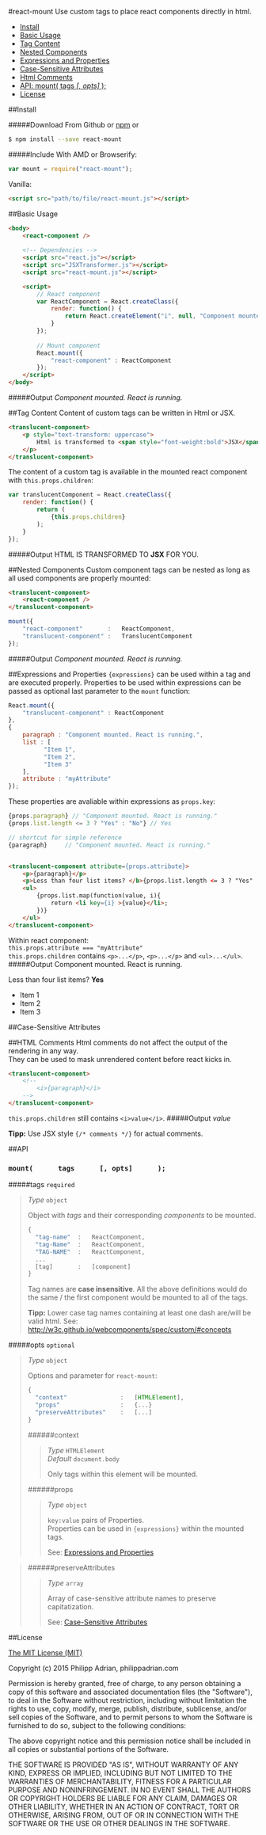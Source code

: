#react-mount
Use custom tags to place react components directly in html.

- [Install](#install)
- [Basic Usage](#basic-usage)
- [Tag Content](#tag-content)
- [Nested Components](#nested-components)
- [Expressions and Properties](#expressions-and-properties)
- [Case-Sensitive Attributes](#case-sensitive-attributes)
- [Html Comments](#html-comments)
- [API: mount( tags _[, opts]_ );](#api)
- [License](#license)


##Install

#####Download
From Github or [npm](https://www.npmjs.org/package/react-mount) or

```sh
$ npm install --save react-mount
```

#####Include
With AMD or Browserify:
```js
var mount = require("react-mount");
```
Vanilla:
```html
<script src="path/to/file/react-mount.js"></script>
```


##Basic Usage
```html
<body>
	<react-component />
	
	<!-- Dependencies -->
	<script src="react.js"></script>
	<script src="JSXTransformer.js"></script>
	<script src="react-mount.js"></script>

	<script>
		// React component
		var ReactComponent = React.createClass({
			render: function() {
				return React.createElement("i", null, "Component mounted. React is running.")
			}
		});
		
		// Mount component
		React.mount({
			"react-component" : ReactComponent
		});
	</script>
</body>
```
#####Output
_Component mounted. React is running._

##Tag Content
Content of custom tags can be written in Html or JSX.
```html
<translucent-component>
	<p style="text-transform: uppercase">
		Html is transformed to <span style="font-weight:bold">JSX</span> for you.
	</p>
</translucent-component>
```
The content of a custom tag is available in the mounted react component with `this.props.children`:
```js
var translucentComponent = React.createClass({
	render: function() {
		return (
			{this.props.children}
		);
	}
});
```
#####Output
HTML IS TRANSFORMED TO __JSX__ FOR YOU.</u>

##Nested Components
Custom component tags can be nested as long as all used components are properly mounted:
```html
<translucent-component>
	<react-component />
</translucent-component>
```
```js 
mount({
	"react-component"		:	ReactComponent,
	"translucent-component"	:	TranslucentComponent
});
```
#####Output
_Component mounted. React is running._

##Expressions and Properties
`{expressions}` can be used within a tag and are executed properly.
Properties to be used within expressions can be passed as optional last parameter to the `mount` function:
```js
React.mount({
	"translucent-component" : ReactComponent
},
{
	paragraph : "Component mounted. React is running.",
	list : [
		  "Item 1",
		  "Item 2",
		  "Item 3"
	],
	attribute : "myAttribute"
});
```
These properties are avaliable within expressions as `props.key`:
```js
{props.paragraph} // "Component mounted. React is running."
{props.list.length <= 3 ? "Yes" : "No"} // Yes

// shortcut for simple reference
{paragraph} 	// "Component mounted. React is running."

```
```html

<translucent-component attribute={props.attribute}>
	<p>{paragraph}</p>
	<p>Less than four list items? </b>{props.list.length <= 3 ? "Yes" : "No"}</b></p>
	<ul>
		{props.list.map(function(value, i){
			return <li key={i} >{value}</li>;
		})}
	</ul>
</translucent-component>
```
Within react component:<br>
`this.props.attribute === "myAttribute"`<br>
`this.props.children` contains `<p>...</p>`, `<p>...</p>` and `<ul>...</ul>`.
#####Output
Component mounted. React is running.

Less than four list items? __Yes__

- Item 1
- Item 2
- Item 3

##Case-Sensitive Attributes

##HTML Comments
Html comments do not affect the output of the rendering in any way.<br>
They can be used to mask unrendered content before react kicks in.
```html
<translucent-component>
	<!--
		<i>{paragraph}</i>
	-->
</translucent-component>
```
`this.props.children` still contains `<i>value</i>`.
#####Output
_value_

__Tipp:__ Use JSX style `{/* comments */}` for actual comments.

##API

### `mount(      tags      [, opts]      );`

#####tags `required`
> _Type_ `object`
> 
> Object with _tags_ and their corresponding _components_ to be mounted.
> 
> ```js
> {
> 	"tag-name"	: 	ReactComponent,
> 	"tag-Name"	: 	ReactComponent,
> 	"TAG-NAME"	: 	ReactComponent,
> 	...
> 	[tag]		: 	[component]
> }
> ```
> Tag names are __case insensitive__. All the above definitions would do the same / the first component would be mounted to all of the tags.
>
> __Tipp:__ Lower case tag names containing at least one dash are/will be valid html. See: http://w3c.github.io/webcomponents/spec/custom/#concepts

#####opts `optional`
> _Type_ `object`
>
> Options and parameter for `react-mount`:
>
> ```js
> {
> 	"context"				: 	[HTMLElement],
> 	"props"					: 	{...}
> 	"preserveAttributes"	: 	[...]
> }
> ```
>
> ######context
> > _Type_ `HTMLElement` <br>
> > _Default_ `document.body`
> > 
> > Only tags within this element will be mounted.
> 
> ######props
> > _Type_ `object`
> > 
> > `key:value` pairs of Properties.<br>
> > Properties can be used in `{expressions}` within the mounted tags.
> >
> > See: [Expressions and Properties](#expressions-and-properties)

> ######preserveAttributes
> > _Type_ `array`
> > 
> > Array of case-sensitive attribute names to preserve capitatization.
> >
> > See: [Case-Sensitive Attributes](#case-sensitive-attributes)

##License

[The MIT License (MIT)](http://opensource.org/licenses/MIT)

Copyright (c) 2015 Philipp Adrian, philippadrian.com

Permission is hereby granted, free of charge, to any person obtaining a copy of this software and associated documentation files (the "Software"), to deal in the Software without restriction, including without limitation the rights to use, copy, modify, merge, publish, distribute, sublicense, and/or sell copies of the Software, and to permit persons to whom the Software is furnished to do so, subject to the following conditions:

The above copyright notice and this permission notice shall be included in all copies or substantial portions of the Software.

THE SOFTWARE IS PROVIDED "AS IS", WITHOUT WARRANTY OF ANY KIND, EXPRESS OR IMPLIED, INCLUDING BUT NOT LIMITED TO THE WARRANTIES OF MERCHANTABILITY, FITNESS FOR A PARTICULAR PURPOSE AND NONINFRINGEMENT. IN NO EVENT SHALL THE AUTHORS OR COPYRIGHT HOLDERS BE LIABLE FOR ANY CLAIM, DAMAGES OR OTHER LIABILITY, WHETHER IN AN ACTION OF CONTRACT, TORT OR OTHERWISE, ARISING FROM, OUT OF OR IN CONNECTION WITH THE SOFTWARE OR THE USE OR OTHER DEALINGS IN THE SOFTWARE.
